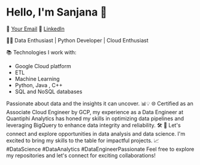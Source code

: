 # Hello, I'm Sanjana  👋


📧 [Your Email](mailto:sanjana.oned@gmail.com)
📝 [LinkedIn](www.linkedin.com/in/sanjana1venkatesh)

👨‍💻 Data Enthusiast | Python Developer | Cloud Enthusiast

📚 Technologies I work with:
- Google Cloud platform
- ETL
- Machine Learning
- Python, Java , C++
- SQL and NoSQL databases

Passionate about data and the insights it can uncover. 📊💡 
🌐 Certified as an Associate Cloud Engineer by GCP, my experience as a Data Engineer at Quantiphi Analytics has honed my skills in optimizing data pipelines and leveraging BigQuery to enhance data integrity and reliability. 🛠️ 
🚀 Let's connect and explore opportunities in data analysis and data science. I'm excited to bring my skills to the table for impactful projects. 📈 #DataScience #DataAnalytics #DataEngineerPassionate
Feel free to explore my repositories and let's connect for exciting collaborations!

